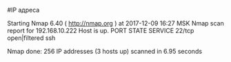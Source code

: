 #IP адреса <a name="99"></a>

Starting Nmap 6.40 ( http://nmap.org ) at 2017-12-09 16:27 MSK
Nmap scan report for 192.168.10.222
Host is up.
PORT   STATE         SERVICE
22/tcp open|filtered ssh

Nmap done: 256 IP addresses (3 hosts up) scanned in 6.95 seconds
